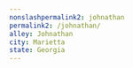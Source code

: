 ```yaml
---
﻿nonslashpermalink2: johnathan
permalink2: /johnathan/
alley: Johnathan
city: Marietta
state: Georgia
---
```

